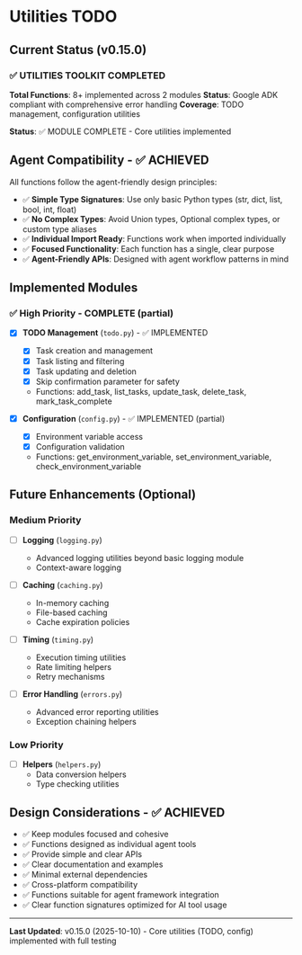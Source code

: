 # Utilities TODO

## Current Status (v0.15.0)

### ✅ **UTILITIES TOOLKIT COMPLETED**

**Total Functions**: 8+ implemented across 2 modules
**Status**: Google ADK compliant with comprehensive error handling
**Coverage**: TODO management, configuration utilities

**Status**: ✅ MODULE COMPLETE - Core utilities implemented

## Agent Compatibility - ✅ ACHIEVED

All functions follow the agent-friendly design principles:
- ✅ **Simple Type Signatures**: Use only basic Python types (str, dict, list, bool, int, float)
- ✅ **No Complex Types**: Avoid Union types, Optional complex types, or custom type aliases
- ✅ **Individual Import Ready**: Functions work when imported individually
- ✅ **Focused Functionality**: Each function has a single, clear purpose
- ✅ **Agent-Friendly APIs**: Designed with agent workflow patterns in mind

## Implemented Modules

### ✅ High Priority - COMPLETE (partial)
- [x] **TODO Management** (`todo.py`) - ✅ IMPLEMENTED
  - [x] Task creation and management
  - [x] Task listing and filtering
  - [x] Task updating and deletion
  - [x] Skip confirmation parameter for safety
  - Functions: add_task, list_tasks, update_task, delete_task, mark_task_complete

- [x] **Configuration** (`config.py`) - ✅ IMPLEMENTED (partial)
  - [x] Environment variable access
  - [x] Configuration validation
  - Functions: get_environment_variable, set_environment_variable, check_environment_variable

## Future Enhancements (Optional)

### Medium Priority
- [ ] **Logging** (`logging.py`)
  - Advanced logging utilities beyond basic logging module
  - Context-aware logging

- [ ] **Caching** (`caching.py`)
  - In-memory caching
  - File-based caching
  - Cache expiration policies

- [ ] **Timing** (`timing.py`)
  - Execution timing utilities
  - Rate limiting helpers
  - Retry mechanisms

- [ ] **Error Handling** (`errors.py`)
  - Advanced error reporting utilities
  - Exception chaining helpers

### Low Priority
- [ ] **Helpers** (`helpers.py`)
  - Data conversion helpers
  - Type checking utilities

## Design Considerations - ✅ ACHIEVED
- ✅ Keep modules focused and cohesive
- ✅ Functions designed as individual agent tools
- ✅ Provide simple and clear APIs
- ✅ Clear documentation and examples
- ✅ Minimal external dependencies
- ✅ Cross-platform compatibility
- ✅ Functions suitable for agent framework integration
- ✅ Clear function signatures optimized for AI tool usage

---

**Last Updated**: v0.15.0 (2025-10-10) - Core utilities (TODO, config) implemented with full testing